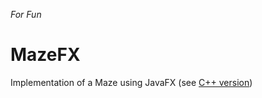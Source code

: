 *For Fun*

# MazeFX
Implementation of a Maze using JavaFX (see [C++ version](https://github.com/vitorOta/Maze))
